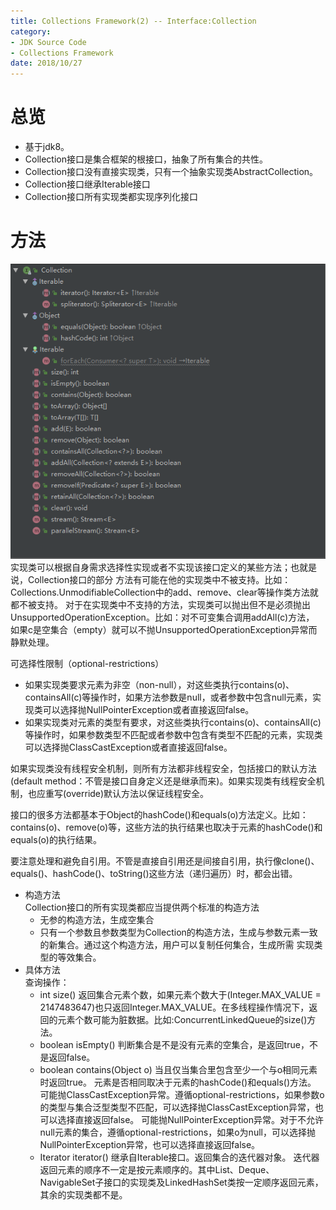 ```yaml
---
title: Collections Framework(2) -- Interface:Collection
category:
- JDK Source Code
- Collections Framework
date: 2018/10/27
---
```


# 总览
- 基于jdk8。
- Collection接口是集合框架的根接口，抽象了所有集合的共性。
- Collection接口没有直接实现类，只有一个抽象实现类AbstractCollection。
- Collection接口继承Iterable接口
- Collection接口所有实现类都实现序列化接口

# 方法
![methods](/images/collections/collectionMethods.png)
实现类可以根据自身需求选择性实现或者不实现该接口定义的某些方法；也就是说，Collection接口的部分
方法有可能在他的实现类中不被支持。比如：Collections.UnmodifiableCollection中的add、remove、clear等操作类方法就都不被支持。
对于在实现类中不支持的方法，实现类可以抛出但不是必须抛出UnsupportedOperationException。比如：对不可变集合调用addAll(c)方法，
如果c是空集合（empty）就可以不抛UnsupportedOperationException异常而静默处理。

可选择性限制（optional-restrictions）
  - 如果实现类要求元素为非空（non-null），对这些类执行contains(o)、containsAll(c)等操作时，如果方法参数是null，或者参数中包含null元素，实现类可以选择抛NullPointerException或者直接返回false。
  - 如果实现类对元素的类型有要求，对这些类执行contains(o)、containsAll(c)等操作时，如果参数类型不匹配或者参数中包含有类型不匹配的元素，实现类可以选择抛ClassCastException或者直接返回false。

如果实现类没有线程安全机制，则所有方法都非线程安全，包括接口的默认方法(default method：不管是接口自身定义还是继承而来)。如果实现类有线程安全机制，也应重写(override)默认方法以保证线程安全。

接口的很多方法都基本于Object的hashCode()和equals(o)方法定义。比如：contains(o)、remove(o)等，这些方法的执行结果也取决于元素的hashCode()和equals(o)的执行结果。

要注意处理和避免自引用。不管是直接自引用还是间接自引用，执行像clone()、equals()、hashCode()、toString()这些方法（递归遍历）时，都会出错。

- 构造方法<br>
Collection接口的所有实现类都应当提供两个标准的构造方法
  - 无参的构造方法，生成空集合
  - 只有一个参数且参数类型为Collection<T>的构造方法，生成与参数元素一致的新集合。通过这个构造方法，用户可以复制任何集合，生成所需
 实现类型的等效集合。
- 具体方法<br>
查询操作：
  - int size()
  返回集合元素个数，如果元素个数大于(Integer.MAX_VALUE = 2147483647)也只返回Integer.MAX_VALUE。在多线程操作情况下，返回的元素个数可能为脏数据。比如:ConcurrentLinkedQueue的size()方法。
  - boolean isEmpty()
  判断集合是不是没有元素的空集合，是返回true，不是返回false。
  - boolean contains(Object o)
  当且仅当集合里包含至少一个与o相同元素时返回true。
  元素是否相同取决于元素的hashCode()和equals()方法。
  可能抛ClassCastException异常。遵循optional-restrictions，如果参数o的类型与集合泛型类型不匹配，可以选择抛ClassCastException异常，也可以选择直接返回false。
  可能抛NullPointerException异常。对于不允许null元素的集合，遵循optional-restrictions，如果o为null，可以选择抛NullPointerException异常，也可以选择直接返回false。
  - Iterator<E> iterator()
  继承自Iterable接口。返回集合的迭代器对象。
  迭代器返回元素的顺序不一定是按元素顺序的。其中List、Deque、NavigableSet子接口的实现类及LinkedHashSet类按一定顺序返回元素，其余的实现类都不是。
  
  
  
  

